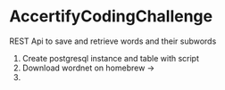 # AccertifyCodingChallenge
REST Api to save and retrieve words and their subwords

1. Create postgresql instance and table with script
2. Download wordnet on homebrew ->
3. 